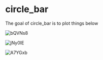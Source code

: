 
# circle_bar

<!-- badges: start -->
<!-- badges: end -->

The goal of circle_bar is to plot things below


![bQVNs8](https://cdn.jsdelivr.net/gh/xiayh17/Figs@main/uPic/bQVNs8.png)

![jNy0IE](https://cdn.jsdelivr.net/gh/xiayh17/Figs@main/uPic/jNy0IE.png)

![A7YGxb](https://cdn.jsdelivr.net/gh/xiayh17/Figs@main/uPic/A7YGxb.png)
